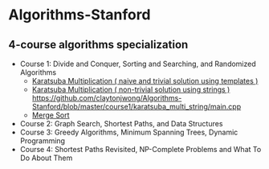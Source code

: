 # Algorithms-Stanford
## 4-course algorithms specialization
* Course 1: Divide and Conquer, Sorting and Searching, and Randomized Algorithms
  * [Karatsuba Multiplication ( naive and trivial solution using templates )]( https://github.com/claytonjwong/Algorithms-Stanford/blob/master/course1/karatsuba_multiplication/main.cpp )
  * [Karatsuba Multiplication ( non-trivial solution using strings )]( https://github.com/claytonjwong/Algorithms-Stanford/blob/master/course1/karatsuba_multiplication/main.cpp )
  https://github.com/claytonjwong/Algorithms-Stanford/blob/master/course1/karatsuba_multi_string/main.cpp
  * [Merge Sort]( https://github.com/claytonjwong/Algorithms-Stanford/blob/master/course1/merge_sort/main.cpp )
* Course 2: Graph Search, Shortest Paths, and Data Structures
* Course 3: Greedy Algorithms, Minimum Spanning Trees, Dynamic Programming
* Course 4: Shortest Paths Revisited, NP-Complete Problems and What To Do About Them
